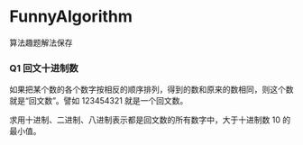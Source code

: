 # FunnyAlgorithm
算法趣题解法保存

### Q1 回文十进制数
如果把某个数的各个数字按相反的顺序排列，得到的数和原来的数相同，则这个数就是“回文数”。譬如 123454321 就是一个回文数。

求用十进制、二进制、八进制表示都是回文数的所有数字中，大于十进制数 10 的最小值。
